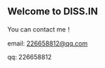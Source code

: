 ## Welcome to DISS.IN

You can contact me！

email: [226658812@qq.com](226658812@qq.com)

qq: 226658812

